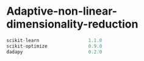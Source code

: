 # Adaptive-non-linear-dimensionality-reduction




```python 
scikit-learn                  1.1.0
scikit-optimize               0.9.0
dadapy                        0.2.0
```
